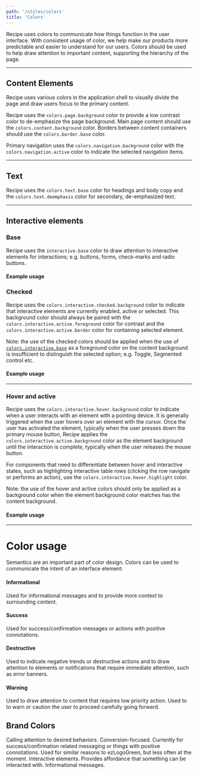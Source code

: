 ```yaml
---
path: '/styles/colors'
title: 'Colors'
---
```


Recipe uses colors to communicate how things function in the user interface. With consistent usage of color, we help make our products more predictable and easier to understand for our users. Colors should be used to help draw attention to important content, supporting the hierarchy of the page.

---

## Content Elements

Recipe uses various colors in the application shell to visually divide the page and draw users focus to the primary content.

Recipe uses the `colors.page.background` color to provide a low contrast color to de-emphasize the page background. Main page content should use the `colors.content.background` color. Borders between content containers should use the `colors.border.base` color.

Primary navigation uses the `colors.navigation.background` color with the `colors.navigation.active` color to indicate the selected navigation items.

<ColorDefinition name="page.background"></ColorDefinition>
<ColorDefinition name="content .background"></ColorDefinition>
<ColorDefinition name="border.base"></ColorDefinition>
<ColorDefinition name="border.subtle"></ColorDefinition>
<ColorDefinition name="navigation .background"></ColorDefinition>
<ColorDefinition name="navigation.active"></ColorDefinition>

---

## Text

Recipe uses the `colors.text.base` color for headings and body copy and the `colors.text.deemphasis` color for secondary, de-emphasized text.

<ColorDefinition name="text .base"></ColorDefinition>
<ColorDefinition name="text .deemphasis"></ColorDefinition>

---

## Interactive elements

### Base

Recipe uses the `interactive.base` color to draw attention to interactive elements for interactions; e.g. buttons, forms, check-marks and radio buttons.

<ColorDefinition name="interactive.base"></ColorDefinition>

#### Example usage

<BaseExample></BaseExample>

### Checked

Recipe uses the `colors.interactive.checked.background` color to indicate that interactive elements are currently enabled, active or selected. This background color should always be paired with the `colors.interactive.active.foreground` color for contrast and the `colors.interactive.active.border` color for containing selected element.

Note: the use of the checked colors should be applied when the use of [`colors.interactive.base`](#base) as a foreground color on the content background is insufficient to distinguish the selected option; e.g. Toggle, Segmented control etc.

<ColorDefinition name="interactive .checked .background"></ColorDefinition>
<ColorDefinition name="interactive .checked .foreground"></ColorDefinition>

#### Example usage

<CheckedExample></CheckedExample>

---

### Hover and active

Recipe uses the `colors.interactive.hover.background` color to indicate when a user interacts with an element with a pointing device. It is generally triggered when the user hovers over an element with the cursor. Once the user has activated the element, typically when the user presses down the primary mouse button, Recipe applies the `colors.interactive.active.background` color as the element background until the interaction is complete, typically when the user releases the mouse button.

For components that need to differentiate between hover and interactive states, such as highlighting interactive table rows (clicking the row navigate or performs an action), use the `colors.interactive.hover.highlight` color.

Note: the use of the hover and active colors should only be applied as a background color when the element background color matches has the content background.

<ColorDefinition name="interactive .hover.background"></ColorDefinition>
<ColorDefinition name="interactive .active.background"></ColorDefinition>
<ColorDefinition name="interactive .hover.highlight"></ColorDefinition>
<ColorDefinition name="interactive .hover.border"></ColorDefinition>

#### Example usage

<HoverExample></HoverExample>

---

# Color usage

Semantics are an important part of color design. Colors can be used to communicate the intent of an interface element:

#### Informational

Used for informational messages and to provide more context to surrounding content.

<ColorDefinition name="info.background"></ColorDefinition>
<ColorDefinition name="info.border"></ColorDefinition>
<ColorDefinition name="info.foreground"></ColorDefinition>
<ColorDefinition name="info.text"></ColorDefinition>

#### Success

Used for success/confirmation messages or actions with positive connotations.

<ColorDefinition name="success .background"></ColorDefinition>
<ColorDefinition name="success .border"></ColorDefinition>
<ColorDefinition name="success .foreground"></ColorDefinition>
<ColorDefinition name="success.text"></ColorDefinition>

#### Destructive

Used to indicate negative trends or destructive actions and to draw attention to elements or notifications that require immediate attention, such as error banners.

<ColorDefinition name="destructive .background"></ColorDefinition>
<ColorDefinition name="destructive.border"></ColorDefinition>
<ColorDefinition name="destructive .foreground"></ColorDefinition>
<ColorDefinition name="destructive.text"></ColorDefinition>

#### Warning

Used to draw attention to content that requires low priority action. Used to to warn or caution the user to proceed carefully going forward.

<ColorDefinition name="warning .background"></ColorDefinition>
<ColorDefinition name="warning .border"></ColorDefinition>
<ColorDefinition name="warning .foreground"></ColorDefinition>
<ColorDefinition name="warning.text"></ColorDefinition>

## Brand Colors

<ColorDefinition name="brandColors .ezOrange">
  Calling attention to desired behaviors. Conversion-focused.
</ColorDefinition>
<ColorDefinition name="brandColors .ezLogoGreen">
  Currently for success/confirmation related messaging or things with positive connotations.
</ColorDefinition>
<ColorDefinition name="brandColors .ezGreen">
  Used for similar reasons to ezLogoGreen, but less often at the moment.
</ColorDefinition>
<ColorDefinition name="brandColors .ezBlue">
  Interactive elements. Provides affordance that something can be interacted with.
  Informational messages.
</ColorDefinition>
